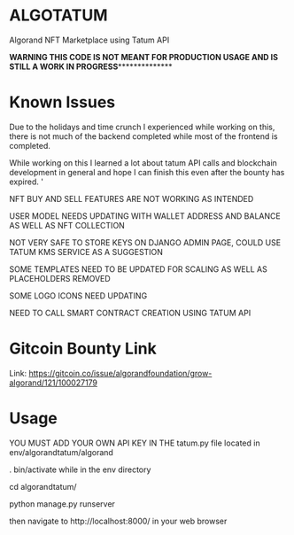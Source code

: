 # ALGOTATUM
 Algorand NFT Marketplace using Tatum API 


**************************WARNING THIS CODE IS NOT MEANT FOR PRODUCTION USAGE AND IS STILL A WORK IN PROGRESS****************************************


# Known Issues 

Due to the holidays and time crunch I experienced while working on this, there is not much of the backend completed while most of the frontend is completed. 

While working on this I learned a lot about tatum API calls and blockchain development in general and hope I can finish this even after the bounty has expired. '

NFT BUY AND SELL FEATURES ARE NOT WORKING AS INTENDED

USER MODEL NEEDS UPDATING WITH WALLET ADDRESS AND BALANCE AS WELL AS NFT COLLECTION

NOT VERY SAFE TO STORE KEYS ON DJANGO ADMIN PAGE, COULD USE TATUM KMS SERVICE AS A SUGGESTION

SOME TEMPLATES NEED TO BE UPDATED FOR SCALING AS WELL AS PLACEHOLDERS REMOVED

SOME LOGO ICONS NEED UPDATING

NEED TO CALL SMART CONTRACT CREATION USING TATUM API

# Gitcoin Bounty Link

Link: https://gitcoin.co/issue/algorandfoundation/grow-algorand/121/100027179


# Usage

YOU MUST ADD YOUR OWN API KEY IN THE tatum.py file located in env/algorandtatum/algorand




. bin/activate  while in the env directory 

cd algorandtatum/

python manage.py runserver

then navigate to http://localhost:8000/ in your web browser 






